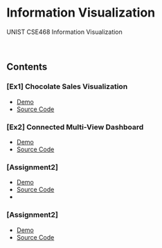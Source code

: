 # Information Visualization
UNIST CSE468 Information Visualization

<br>

## Contents

### [Ex1] Chocolate Sales Visualization 
- [Demo](https://hoonably.github.io/information-visualization/Excercise_1/)
- [Source Code](https://github.com/hoonably/information-visualization/tree/main/Excercise_1)

### [Ex2] Connected Multi-View Dashboard
- [Demo](https://hoonably.github.io/information-visualization/Excercise_2/)
- [Source Code](https://github.com/hoonably/information-visualization/tree/main/Excercise_2)

### [Assignment2]
- [Demo](https://hoonably.github.io/information-visualization/Assignment_2/)
- [Source Code](https://github.com/hoonably/information-visualization/tree/main/Assignment_2)
- 
### [Assignment2]
- [Demo](https://hoonably.github.io/information-visualization/Assignment_3/)
- [Source Code](https://github.com/hoonably/information-visualization/tree/main/Assignment_3)